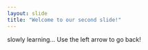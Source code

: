 ```yaml
---
layout: slide
title: "Welcome to our second slide!"
---
```

slowly learning...
Use the left arrow to go back!
